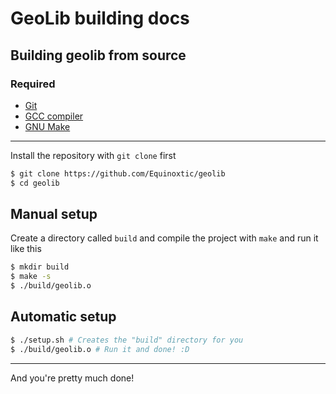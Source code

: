 # GeoLib building docs

## Building geolib from source

### Required

* [Git](https://git-scm.com)
* [GCC compiler](https://gcc.gnu.org)
* [GNU Make](https://www.gnu.org/software/make/)

---

Install the repository with ``git clone`` first

```sh
$ git clone https://github.com/Equinoxtic/geolib
$ cd geolib
```

## Manual setup

Create a directory called `build` and compile the project with ``make`` and run it like this

```sh
$ mkdir build
$ make -s
$ ./build/geolib.o
```

## Automatic setup

```sh
$ ./setup.sh # Creates the "build" directory for you
$ ./build/geolib.o # Run it and done! :D
```

---

And you're pretty much done!
